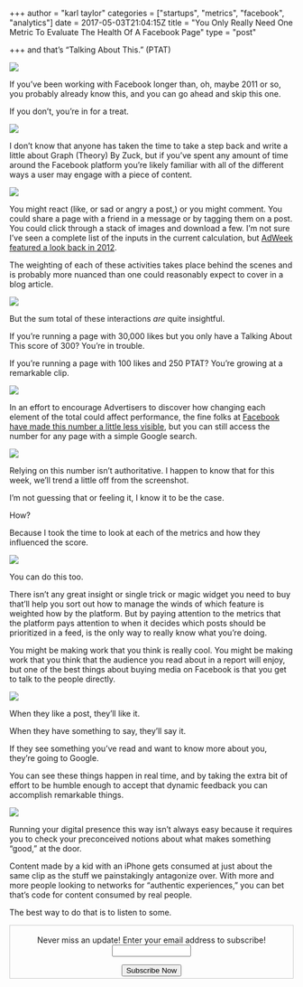 +++
author = "karl taylor"
categories = ["startups", "metrics", "facebook", "analytics"]
date = 2017-05-03T21:04:15Z
title = "You Only Really Need One Metric To Evaluate The Health Of A Facebook Page"
type = "post"

+++
and that’s “Talking About This.” (PTAT)

![](https://raw.githubusercontent.com/karljtaylor/kjt/blog/content/assets/90632-1oyub4gxswh12lbkzaai6eg.png)

If you’ve been working with Facebook longer than, oh, maybe 2011 or so, you probably already know this, and you can go ahead and skip this one.

If you don’t, you’re in for a treat.

![](https://raw.githubusercontent.com/karljtaylor/kjt/blog/content/assets/d78b5-1z0cp1c0vxijzq_tfsyp6qg.jpeg)

I don’t know that anyone has taken the time to take a step back and write a little about Graph (Theory) By Zuck, but if you’ve spent any amount of time around the Facebook platform you’re likely familiar with all of the different ways a user may engage with a piece of content.

![](https://raw.githubusercontent.com/karljtaylor/kjt/blog/content/assets/fb871-1rdmttkrmziitgnwogwgc4a.jpeg)

You might react (like, or sad or angry a post,) or you might comment. You could share a page with a friend in a message or by tagging them on a post. You could click through a stack of images and download a few. I’m not sure I’ve seen a complete list of the inputs in the current calculation, but [AdWeek featured a look back in 2012](http://www.adweek.com/digital/people-talking-about-this-defined/).

The weighting of each of these activities takes place behind the scenes and is probably more nuanced than one could reasonably expect to cover in a blog article.

![](https://raw.githubusercontent.com/karljtaylor/kjt/blog/content/assets/0dc9b-1pwlcxjojq5sstyofl9fr6q.jpeg)

But the sum total of these interactions _are_ quite insightful.

If you’re running a page with 30,000 likes but you only have a Talking About This score of 300? You’re in trouble.

If you’re running a page with 100 likes and 250 PTAT? You’re growing at a remarkable clip.

![](https://raw.githubusercontent.com/karljtaylor/kjt/blog/content/assets/3804a-11w_ra1cfalqqmwldzzkjgg.jpeg)

In an effort to encourage Advertisers to discover how changing each element of the total could affect performance, the fine folks at [Facebook have made this number a little less visible](http://wikimotive.com/wikiblog/people-talking-about-this-facebook/), but you can still access the number for any page with a simple Google search.

![](https://raw.githubusercontent.com/karljtaylor/kjt/blog/content/assets/5924c-1elndirhroslelxgtix5yea.png)

Relying on this number isn’t authoritative. I happen to know that for this week, we’ll trend a little off from the screenshot.

I’m not guessing that or feeling it, I know it to be the case.

How?

Because I took the time to look at each of the metrics and how they influenced the score.

![](https://raw.githubusercontent.com/karljtaylor/kjt/blog/content/assets/17845-1vsujtgoced3yytwlgsmtlg.jpeg)

You can do this too.

There isn’t any great insight or single trick or magic widget you need to buy that’ll help you sort out how to manage the winds of which feature is weighted how by the platform. But by paying attention to the metrics that the platform pays attention to when it decides which posts should be prioritized in a feed, is the only way to really know what you’re doing.

You might be making work that you think is really cool. You might be making work that you think that the audience you read about in a report will enjoy, but one of the best things about buying media on Facebook is that you get to talk to the people directly.

![](https://raw.githubusercontent.com/karljtaylor/kjt/blog/content/assets/e4d73-17lrpbqcgez7tnn78ritprq.jpeg)

When they like a post, they’ll like it.

When they have something to say, they’ll say it.

If they see something you’ve read and want to know more about you, they’re going to Google.

You can see these things happen in real time, and by taking the extra bit of effort to be humble enough to accept that dynamic feedback you can accomplish remarkable things.

![](https://raw.githubusercontent.com/karljtaylor/kjt/blog/content/assets/1a092-14zdze_yu0qy0sp3yrewnhq.jpeg)

Running your digital presence this way isn’t always easy because it requires you to check your preconceived notions about what makes something “good,” at the door.

Content made by a kid with an iPhone gets consumed at just about the same clip as the stuff we painstakingly antagonize over. With more and more people looking to networks for “authentic experiences,” you can bet that’s code for content consumed by real people.

The best way to do that is to listen to some.


   <form style="border:1px solid #ccc;padding:3px;text-align: center;" action="https://tinyletter.com/karljtaylor" method="post" target="popupwindow" onsubmit="window.open('https://tinyletter.com/karljtaylor', 'popupwindow', 'scrollbars=yes,width=800,height=600');return true" _lpchecked="1">
     <p style="
      display: flex;
      align-items: center;
      flex-direction: column;
  "><label for="tlemail">Never miss an update! Enter your email address to subscribe!</label>
       <input type="text" name="email" id="tlemail" style="
      width: 140px;
  "></p>
     <input type="hidden" value="1" name="embed"><input type="submit" value="Subscribe Now">
  </form>
